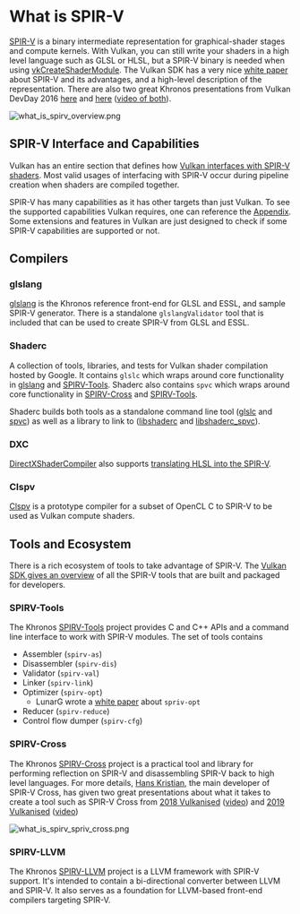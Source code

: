 # What is SPIR-V

[SPIR-V](https://www.khronos.org/registry/spir-v/) is a binary intermediate representation for graphical-shader stages and compute kernels. With Vulkan, you can still write your shaders in a high level language such as GLSL or HLSL, but a SPIR-V binary is needed when using [vkCreateShaderModule](https://www.khronos.org/registry/vulkan/specs/1.2/html/vkspec.html#vkCreateShaderModule). The Vulkan SDK has a very nice [white paper](https://www.khronos.org/registry/spir-v/papers/WhitePaper.pdf) about SPIR-V and its advantages, and a high-level description of the representation. There are also two great Khronos presentations from Vulkan DevDay 2016 [here](https://www.khronos.org/assets/uploads/developers/library/2016-vulkan-devday-uk/3-Intro-to-spir-v-shaders.pdf) and [here](https://www.khronos.org/assets/uploads/developers/library/2016-vulkan-devday-uk/4-Using-spir-v-with-spirv-cross.pdf)
([video of both](https://www.youtube.com/watch?v=XRpVwdduzgU)).

![what_is_spirv_overview.png](../images/what_is_spirv_overview.png)

## SPIR-V Interface and Capabilities

Vulkan has an entire section that defines how [Vulkan interfaces with SPIR-V shaders](https://www.khronos.org/registry/vulkan/specs/1.2/html/vkspec.html#interfaces). Most valid usages of interfacing with SPIR-V occur during pipeline creation when shaders are compiled together.

SPIR-V has many capabilities as it has other targets than just Vulkan. To see the supported capabilities Vulkan requires, one can reference the [Appendix](https://www.khronos.org/registry/vulkan/specs/1.2/html/vkspec.html#spirvenv-capabilities). Some extensions and features in Vulkan are just designed to check if some SPIR-V capabilities are supported or not.

## Compilers

### glslang

[glslang](https://github.com/KhronosGroup/glslang) is the Khronos reference front-end for GLSL and ESSL, and sample SPIR-V generator. There is a standalone `glslangValidator` tool that is included that can be used to create SPIR-V from GLSL and ESSL.

### Shaderc

A collection of tools, libraries, and tests for Vulkan shader compilation hosted by Google. It contains `glslc` which wraps around core functionality in [glslang](https://github.com/KhronosGroup/glslang) and [SPIRV-Tools](https://github.com/KhronosGroup/SPIRV-Tools). Shaderc also contains `spvc` which wraps around core functionality in [SPIRV-Cross](https://github.com/KhronosGroup/SPIRV-Cross) and [SPIRV-Tools](https://github.com/KhronosGroup/SPIRV-Tools).

Shaderc builds both tools as a standalone command line tool ([glslc](https://github.com/google/shaderc/tree/master/glslc) and [spvc](https://github.com/google/shaderc/tree/master/spvc)) as well as a library to link to ([libshaderc](https://github.com/google/shaderc/tree/master/libshaderc) and [libshaderc_spvc](https://github.com/google/shaderc/tree/master/libshaderc_spvc)).

### DXC

[DirectXShaderCompiler](https://github.com/microsoft/DirectXShaderCompiler) also supports [translating HLSL into the SPIR-V](https://github.com/Microsoft/DirectXShaderCompiler/wiki/SPIR%E2%80%90V-CodeGen
).

### Clspv

[Clspv](https://github.com/google/clspv) is a prototype compiler for a subset of OpenCL C to SPIR-V to be used as Vulkan compute shaders.


## Tools and Ecosystem

There is a rich ecosystem of tools to take advantage of SPIR-V. The [Vulkan SDK gives an overview](https://vulkan.lunarg.com/doc/sdk/latest/windows/spirv_toolchain.html) of all the SPIR-V tools that are built and packaged for developers.

### SPIRV-Tools

The Khronos [SPIRV-Tools](https://github.com/KhronosGroup/SPIRV-Tools) project provides C and C++ APIs and a command line interface to work with SPIR-V modules. The set of tools contains

- Assembler (`spirv-as`)
- Disassembler (`spirv-dis`)
- Validator (`spirv-val`)
- Linker (`spirv-link`)
- Optimizer (`spirv-opt`)
    - LunarG wrote a [white paper](https://www.lunarg.com/wp-content/uploads/2018/06/SPIR-V-Shader-Legalization-and-Size-Reduction-Using-spirv-opt_v1.2.pdf) about `spriv-opt`
- Reducer (`spirv-reduce`)
- Control flow dumper (`spirv-cfg`)

### SPIRV-Cross

The Khronos [SPIRV-Cross](https://github.com/KhronosGroup/SPIRV-Cross) project is a practical tool and library for performing reflection on SPIR-V and disassembling SPIR-V back to high level languages. For more details, [Hans Kristian](https://github.com/Themaister), the main developer of SPIR-V Cross, has given two great presentations about what it takes to create a tool such as SPIR-V Cross from [2018 Vulkanised](https://www.khronos.org/assets/uploads/developers/library/2018-vulkanised/04-SPIRVCross_Vulkanised2018.pdf) ([video](https://www.youtube.com/watch?v=T5Va6hSGx44)) and [2019 Vulkanised](https://www.khronos.org/assets/uploads/developers/library/2019-vulkanised/04-SPIRV-Cross-May19.pdf) ([video](https://www.youtube.com/watch?v=lv-fh_oFJUc))

![what_is_spirv_spriv_cross.png](../images/what_is_spirv_spriv_cross.png)

### SPIRV-LLVM

The Khronos [SPIRV-LLVM](https://github.com/KhronosGroup/SPIRV-LLVM) project is a LLVM framework with SPIR-V support. It's intended to contain a bi-directional converter between LLVM and SPIR-V. It also serves as a foundation for LLVM-based front-end compilers targeting SPIR-V.
